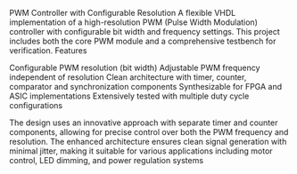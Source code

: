 PWM Controller with Configurable Resolution
A flexible VHDL implementation of a high-resolution PWM (Pulse Width Modulation) controller with configurable bit width and frequency settings. This project includes both the core PWM module and a comprehensive testbench for verification.
Features

Configurable PWM resolution (bit width)
Adjustable PWM frequency independent of resolution
Clean architecture with timer, counter, comparator and synchronization components
Synthesizable for FPGA and ASIC implementations
Extensively tested with multiple duty cycle configurations

The design uses an innovative approach with separate timer and counter components, allowing for precise control over both the PWM frequency and resolution. The enhanced architecture ensures clean signal generation with minimal jitter, making it suitable for various applications including motor control, LED dimming, and power regulation systems
